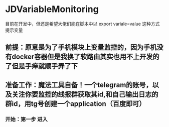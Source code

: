 # JDVariableMonitoring
目前在开发中，但还是希望大佬们能在脚本中以 export variale=value 这种方式提示变量
## 前提：原意是为了手机模块上变量监控的，因为手机没有docker容器但是我换了软路由其实也用不上开发的了但是手痒就顺手弄了下
## 准备工作：魔法工具自备！一个telegram的账号，以及关注你要监控的线报群获取其id,和自己输出日志的群id，用tg号创建一个application（百度即可）
### 开始：第一步 进入
